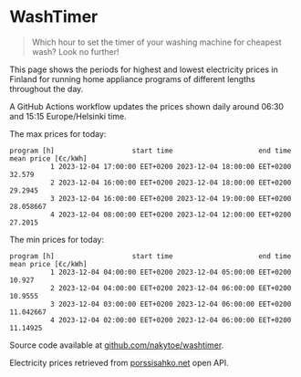 
# WashTimer

> Which hour to set the timer of your washing machine for cheapest wash? Look no further!

This page shows the periods for highest and lowest electricity prices in Finland 
for running home appliance programs of different lengths throughout the day. 

A GitHub Actions workflow updates the prices shown daily around 06:30 and 15:15 Europe/Helsinki time.

The max prices for today:

	program [h]                   start time                     end time mean price [€c/kWh]
	          1 2023-12-04 17:00:00 EET+0200 2023-12-04 18:00:00 EET+0200              32.579
	          2 2023-12-04 16:00:00 EET+0200 2023-12-04 18:00:00 EET+0200             29.2945
	          3 2023-12-04 16:00:00 EET+0200 2023-12-04 19:00:00 EET+0200           28.058667
	          4 2023-12-04 08:00:00 EET+0200 2023-12-04 12:00:00 EET+0200             27.2015

The min prices for today:

	program [h]                   start time                     end time mean price [€c/kWh]
	          1 2023-12-04 04:00:00 EET+0200 2023-12-04 05:00:00 EET+0200              10.927
	          2 2023-12-04 04:00:00 EET+0200 2023-12-04 06:00:00 EET+0200             10.9555
	          3 2023-12-04 03:00:00 EET+0200 2023-12-04 06:00:00 EET+0200           11.042667
	          4 2023-12-04 02:00:00 EET+0200 2023-12-04 06:00:00 EET+0200            11.14925


Source code available at [github.com/nakytoe/washtimer](https://github.com/nakytoe/washtimer).

Electricity prices retrieved from [porssisahko.net](https://porssisahko.net/api) open API.
